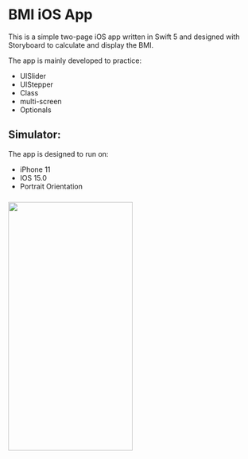 # BMI iOS App

This is a simple two-page iOS app written in Swift 5 and designed with Storyboard to calculate and display the BMI.

The app is mainly developed to practice:
- UISlider
- UIStepper
- Class
- multi-screen
- Optionals

## Simulator:

The app is designed to run on:
- iPhone 11
- IOS 15.0
- Portrait Orientation

<h3 align="">
<img src="simulator.gif" height=500 width="250">
</h3>
